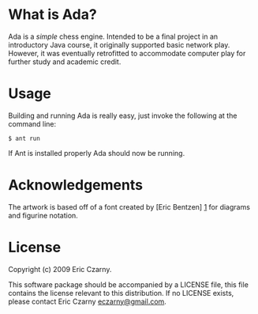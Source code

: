 # What is Ada?

Ada is a *simple* chess engine. Intended to be a final project in an introductory
Java  course,  it  originally  supported  basic  network  play.  However,  it was
eventually  retrofitted  to  accommodate  computer  play  for  further  study and
academic credit.

# Usage

Building  and  running  Ada  is  really  easy,  just  invoke the following at the
command line:

    $ ant run

If Ant is installed properly Ada should now be running.

# Acknowledgements

The artwork is based off of a font created by [Eric Bentzen] [1] for diagrams and
figurine notation.

# License

Copyright (c) 2009 Eric Czarny.

This  software  package  should  be  accompanied  by  a  LICENSE file, this file
contains the license relevant to this distribution. If no LICENSE exists, please
contact Eric Czarny <eczarny@gmail.com>.

[1]: http://www.enpassant.dk/chess/fonteng.htm#CALPHA
